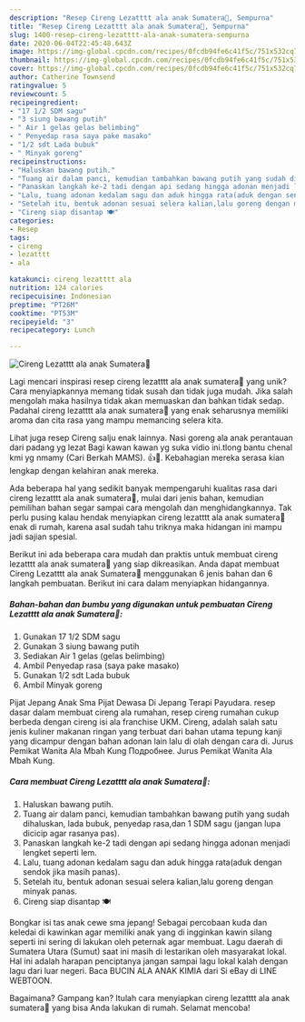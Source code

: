 ```yaml
---
description: "Resep Cireng Lezatttt ala anak Sumatera🤤, Sempurna"
title: "Resep Cireng Lezatttt ala anak Sumatera🤤, Sempurna"
slug: 1400-resep-cireng-lezatttt-ala-anak-sumatera-sempurna
date: 2020-06-04T22:45:48.643Z
image: https://img-global.cpcdn.com/recipes/0fcdb94fe6c41f5c/751x532cq70/cireng-lezatttt-ala-anak-sumatera🤤-foto-resep-utama.jpg
thumbnail: https://img-global.cpcdn.com/recipes/0fcdb94fe6c41f5c/751x532cq70/cireng-lezatttt-ala-anak-sumatera🤤-foto-resep-utama.jpg
cover: https://img-global.cpcdn.com/recipes/0fcdb94fe6c41f5c/751x532cq70/cireng-lezatttt-ala-anak-sumatera🤤-foto-resep-utama.jpg
author: Catherine Townsend
ratingvalue: 5
reviewcount: 5
recipeingredient:
- "17 1/2 SDM sagu"
- "3 siung bawang putih"
- " Air 1 gelas gelas belimbing"
- " Penyedap rasa saya pake masako"
- "1/2 sdt Lada bubuk"
- " Minyak goreng"
recipeinstructions:
- "Haluskan bawang putih."
- "Tuang air dalam panci, kemudian tambahkan bawang putih yang sudah dihaluskan, lada bubuk, penyedap rasa,dan 1 SDM sagu (jangan lupa dicicip agar rasanya pas)."
- "Panaskan langkah ke-2 tadi dengan api sedang hingga adonan menjadi lengket seperti lem."
- "Lalu, tuang adonan kedalam sagu dan aduk hingga rata(aduk dengan sendok jika masih panas)."
- "Setelah itu, bentuk adonan sesuai selera kalian,lalu goreng dengan minyak panas."
- "Cireng siap disantap 🍽️"
categories:
- Resep
tags:
- cireng
- lezatttt
- ala

katakunci: cireng lezatttt ala 
nutrition: 124 calories
recipecuisine: Indonesian
preptime: "PT26M"
cooktime: "PT53M"
recipeyield: "3"
recipecategory: Lunch

---
```



![Cireng Lezatttt ala anak Sumatera🤤](https://img-global.cpcdn.com/recipes/0fcdb94fe6c41f5c/751x532cq70/cireng-lezatttt-ala-anak-sumatera🤤-foto-resep-utama.jpg)

Lagi mencari inspirasi resep cireng lezatttt ala anak sumatera🤤 yang unik? Cara menyiapkannya memang tidak susah dan tidak juga mudah. Jika salah mengolah maka hasilnya tidak akan memuaskan dan bahkan tidak sedap. Padahal cireng lezatttt ala anak sumatera🤤 yang enak seharusnya memiliki aroma dan cita rasa yang mampu memancing selera kita.

Lihat juga resep Cireng salju enak lainnya. Nasi goreng ala anak perantauan dari padang yg lezat Bagi kawan kawan yg suka vidio ini.tlong bantu chenal kmi yg nmamy (Cari Berkah MAMS). 👍🙏. Kebahagian mereka serasa kian lengkap dengan kelahiran anak mereka.

Ada beberapa hal yang sedikit banyak mempengaruhi kualitas rasa dari cireng lezatttt ala anak sumatera🤤, mulai dari jenis bahan, kemudian pemilihan bahan segar sampai cara mengolah dan menghidangkannya. Tak perlu pusing kalau hendak menyiapkan cireng lezatttt ala anak sumatera🤤 enak di rumah, karena asal sudah tahu triknya maka hidangan ini mampu jadi sajian spesial.


Berikut ini ada beberapa cara mudah dan praktis untuk membuat cireng lezatttt ala anak sumatera🤤 yang siap dikreasikan. Anda dapat membuat Cireng Lezatttt ala anak Sumatera🤤 menggunakan 6 jenis bahan dan 6 langkah pembuatan. Berikut ini cara dalam menyiapkan hidangannya.

<!--inarticleads1-->

##### Bahan-bahan dan bumbu yang digunakan untuk pembuatan Cireng Lezatttt ala anak Sumatera🤤:

1. Gunakan 17 1/2 SDM sagu
1. Gunakan 3 siung bawang putih
1. Sediakan  Air 1 gelas (gelas belimbing)
1. Ambil  Penyedap rasa (saya pake masako)
1. Gunakan 1/2 sdt Lada bubuk
1. Ambil  Minyak goreng


Pijat Jepang Anak Sma Pijat Dewasa Di Jepang Terapi Payudara. resep dasar dalam membuat cireng ala rumahan, resep cireng rumahan cukup berbeda dengan cireng isi ala franchise UKM. Cireng, adalah salah satu jenis kuliner makanan ringan yang terbuat dari bahan utama tepung kanji yang dicampur dengan bahan adonan lain lalu di olah dengan cara di. Jurus Pemikat Wanita Ala Mbah Kung Подробнее. Jurus Pemikat Wanita Ala Mbah Kung. 

<!--inarticleads2-->

##### Cara membuat Cireng Lezatttt ala anak Sumatera🤤:

1. Haluskan bawang putih.
1. Tuang air dalam panci, kemudian tambahkan bawang putih yang sudah dihaluskan, lada bubuk, penyedap rasa,dan 1 SDM sagu (jangan lupa dicicip agar rasanya pas).
1. Panaskan langkah ke-2 tadi dengan api sedang hingga adonan menjadi lengket seperti lem.
1. Lalu, tuang adonan kedalam sagu dan aduk hingga rata(aduk dengan sendok jika masih panas).
1. Setelah itu, bentuk adonan sesuai selera kalian,lalu goreng dengan minyak panas.
1. Cireng siap disantap 🍽️


Bongkar isi tas anak cewe sma jepang! Sebagai percobaan kuda dan keledai di kawinkan agar memiliki anak yang di ingginkan kawin silang seperti ini sering di lakukan oleh peternak agar membuat. Lagu daerah di Sumatera Utara (Sumut) saat ini masih di lestarikan oleh masyarakat lokal. Hal ini adalah harapan penciptanya jangan sampai lagu lokal kalah dengan lagu dari luar negeri. Baca BUCIN ALA ANAK KIMIA dari Si eBay di LINE WEBTOON. 

Bagaimana? Gampang kan? Itulah cara menyiapkan cireng lezatttt ala anak sumatera🤤 yang bisa Anda lakukan di rumah. Selamat mencoba!
